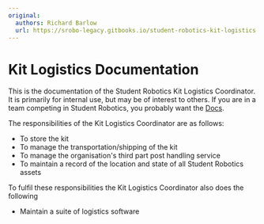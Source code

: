 ```yaml
---
original:
  authors: Richard Barlow
  url: https://srobo-legacy.gitbooks.io/student-robotics-kit-logistics
---
```

# Kit Logistics Documentation

This is the documentation of the Student Robotics Kit Logistics Coordinator. It is primarily for internal use, but may be of interest to others. If you are in a team competing in Student Robotics, you probably want the [Docs](https://www.studentrobotics.org/docs).

The responsibilities of the Kit Logistics Coordinator are as follows:

* To store the kit
* To manage the transportation/shipping of the kit
* To manage the organisation's third part post handling service
* To maintain a record of the location and state of all Student Robotics assets

To fulfil these responsibilities the Kit Logistics Coordinator also does the following

* Maintain a suite of logistics software
